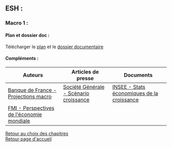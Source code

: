 ## ESH :
### Macro 1 :

#### Plan et dossier doc : <br />
Télécharger le [plan](http://download1586.mediafireuserdownload.com/r3lhrrw6bz7g/jnh9q0f9wvj0dfp/Plan+Macro+1.pdf) et le [dossier documentaire](http://download1477.mediafireuserdownload.com/8zwdclo3d75g/8533x39qjpuv25v/Cours+Macro+1.pdf) <br />

#### Compléments : <br />

Auteurs | Articles de presse | Documents
------------------- | ------------- | ------------
[Banque de France - Projections macro](http://download1481.mediafireuserdownload.com/66b0yb3ba4zg/iefug7944vvkgcb/Projections+macros+BDF.pdf) | [Société Générale - Scénario croissance](http://download948.mediafireuserdownload.com/e8fxwx2dtxqg/zb8c3n2a2fei6m5/Soci%C3%A9t%C3%A9+G%C3%A9n%C3%A9rale+Sc%C3%A9nario+croissance.pdf) | [INSEE - Stats économiques de la croissance](http://download1325.mediafireuserdownload.com/weqy1s1y5lug/bwawj20h8s4wk5c/Statistiques+%C3%A9conomiques+de+la+France+INSEE.pdf)
[FMI - Perspectives de l'économie mondiale](http://download1643.mediafireuserdownload.com/2rudq1mcs2cg/b06b97dbymytju0/FMI+Perspectives+de+l%5C%27%C3%A9conomie+mondiale.pdf) | 

[Retour au choix des chapitres](https://vaihess.github.io/eshece1/esh) <br />
[Retour page d'accueil](https://vaihess.github.io/eshece1)
